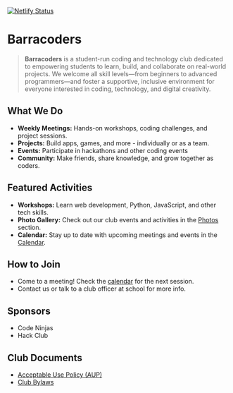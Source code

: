 [![Netlify Status](https://api.netlify.com/api/v1/badges/d922b658-8743-4aba-bc27-34487fdf51c7/deploy-status)](https://app.netlify.com/sites/barracoders/deploys)

# Barracoders

> **Barracoders** is a student-run coding and technology club dedicated to empowering students to learn, build, and collaborate on real-world projects. We welcome all skill levels—from beginners to advanced programmers—and foster a supportive, inclusive environment for everyone interested in coding, technology, and digital creativity.

## What We Do

- **Weekly Meetings:** Hands-on workshops, coding challenges, and project sessions.
- **Projects:** Build apps, games, and more - individually or as a team.
- **Events:** Participate in hackathons and other coding events
- **Community:** Make friends, share knowledge, and grow together as coders.

## Featured Activities

- **Workshops:** Learn web development, Python, JavaScript, and other tech skills.
- **Photo Gallery:** Check out our club events and activities in the [Photos](photos.html) section.
- **Calendar:** Stay up to date with upcoming meetings and events in the [Calendar](calendar.html).

## How to Join

- Come to a meeting! Check the [calendar](calendar.html) for the next session.
- Contact us or talk to a club officer at school for more info.

## Sponsors

- Code Ninjas
- Hack Club

## Club Documents

- [Acceptable Use Policy (AUP)](docs/AUP.pdf)
- [Club Bylaws](docs/bylaws2024-25.pdf)

